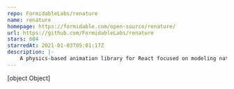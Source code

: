 ```yaml
---
repo: FormidableLabs/renature
name: renature
homepage: https://formidable.com/open-source/renature/
url: https://github.com/FormidableLabs/renature
stars: 604
starredAt: 2021-01-03T05:01:17Z
description: |-
    A physics-based animation library for React focused on modeling natural world forces.
---
```


[object Object]
